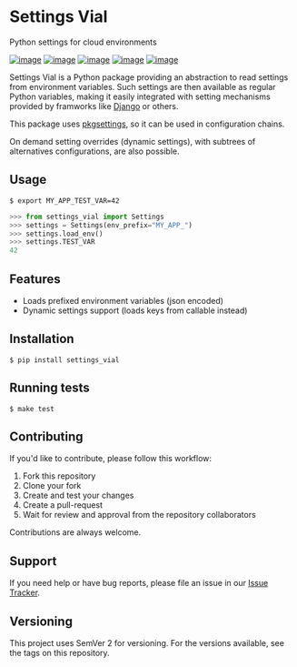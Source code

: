 # Settings Vial

Python settings for cloud environments

[![image](https://api.travis-ci.com/kpn/settings-vial.svg?branch=master)](https://travis-ci.com/kpn/settings-vial?branch=master)
[![image](https://img.shields.io/codecov/c/github/kpn/settings-vial/master.svg)](https://codecov.io/github/kpn/settings-vial?branch=master)
[![image](https://img.shields.io/pypi/v/settings-vial)](https://pypi.python.org/pypi/settings-vial)
[![image](https://readthedocs.org/projects/settings-vial/badge/?version=latest)](https://settings-vial.readthedocs.org/en/latest/?badge=latest)
[![image](https://img.shields.io/badge/code%20style-black-000000.svg)]()

Settings Vial is a Python package providing an abstraction to read settings from environment variables. Such settings are then available as regular
Python variables, making it easily integrated with setting mechanisms provided by framworks like [Django](https://docs.djangoproject.com/en/2.2/topics/settings/) or others.

This package uses [pkgsettings](https://github.com/kpn-digital/py-pkgsettings), so it can be used in configuration chains.

On demand setting overrides (dynamic settings), with subtrees of alternatives configurations, are also possible.



## Usage

``` shell
$ export MY_APP_TEST_VAR=42
```


``` python
>>> from settings_vial import Settings
>>> settings = Settings(env_prefix="MY_APP_")
>>> settings.load_env()
>>> settings.TEST_VAR
42
```

## Features

- Loads prefixed environment variables (json encoded)
- Dynamic settings support (loads keys from callable instead)


## Installation

```shell
$ pip install settings_vial
```

## Running tests

```shell
$ make test
```

## Contributing

If you'd like to contribute, please follow this workflow:

1. Fork this repository
2. Clone your fork
3. Create and test your changes
4. Create a pull-request
5. Wait for review and approval from the repository collaborators

Contributions are always welcome.

## Support

If you need help or have bug reports, please file an issue in our [Issue Tracker](../../../issues).

## Versioning

This project uses SemVer 2 for versioning. For the versions available, see the tags on this repository.
